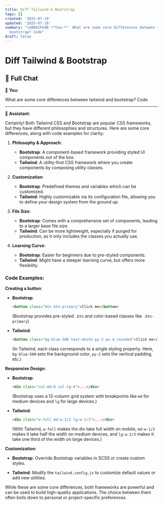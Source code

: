 ```yaml
---
title: Diff Tailwind & Bootstrap
tags: []
created: '2025-07-19'
updated: '2025-07-19'
summary: "\U0001F64B **You:**  What are some core differences between tailwind and
  bootstrap? Code"
draft: false
---
```


# Diff Tailwind & Bootstrap

## 🧠 Full Chat

🙋 **You:**

What are some core differences between tailwind and bootstrap? Code

---

🤖 **Assistant:**

Certainly! Both Tailwind CSS and Bootstrap are popular CSS frameworks, but they have different philosophies and structures. Here are some core differences, along with code examples for clarity:

1. **Philosophy & Approach**:
   - **Bootstrap**: A component-based framework providing styled UI components out of the box.
   - **Tailwind**: A utility-first CSS framework where you create components by composing utility classes.

2. **Customization**:
   - **Bootstrap**: Predefined themes and variables which can be customized.
   - **Tailwind**: Highly customizable via its configuration file, allowing you to define your design system from the ground up.

3. **File Size**:
   - **Bootstrap**: Comes with a comprehensive set of components, leading to a larger base file size.
   - **Tailwind**: Can be more lightweight, especially if purged for production, as it only includes the classes you actually use.

4. **Learning Curve**:
   - **Bootstrap**: Easier for beginners due to pre-styled components.
   - **Tailwind**: Might have a steeper learning curve, but offers more flexibility.

### Code Examples:

**Creating a button**:

- **Bootstrap**:
  ```html
  <button class="btn btn-primary">Click me</button>
  ```
  
  (Bootstrap provides pre-styled `.btn` and color-based classes like `.btn-primary`)

- **Tailwind**:
  ```html
  <button class="bg-blue-500 text-white py-2 px-4 rounded">Click me</button>
  ```
  
  (In Tailwind, each class corresponds to a single styling property. Here, `bg-blue-500` sets the background color, `py-2` sets the vertical padding, etc.)

**Responsive Design**:

- **Bootstrap**:
  ```html
  <div class="col-md-6 col-lg-4">...</div>
  ```
  
  (Bootstrap uses a 12-column grid system with breakpoints like `md` for medium devices and `lg` for large devices.)

- **Tailwind**:
  ```html
  <div class="w-full md:w-1/2 lg:w-1/3">...</div>
  ```

  (With Tailwind, `w-full` makes the div take full width on mobile, `md:w-1/2` makes it take half the width on medium devices, and `lg:w-1/3` makes it take one third of the width on large devices.)

**Customization**:

- **Bootstrap**: Override Bootstrap variables in SCSS or create custom styles.
  
- **Tailwind**: Modify the `tailwind.config.js` to customize default values or add new utilities.

While these are some core differences, both frameworks are powerful and can be used to build high-quality applications. The choice between them often boils down to personal or project-specific preferences.